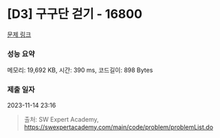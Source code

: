 # [D3] 구구단 걷기 - 16800 

[문제 링크](https://swexpertacademy.com/main/code/problem/problemDetail.do?contestProbId=AYaf9W8afyMDFAQ9) 

### 성능 요약

메모리: 19,692 KB, 시간: 390 ms, 코드길이: 898 Bytes

### 제출 일자

2023-11-14 23:16



> 출처: SW Expert Academy, https://swexpertacademy.com/main/code/problem/problemList.do